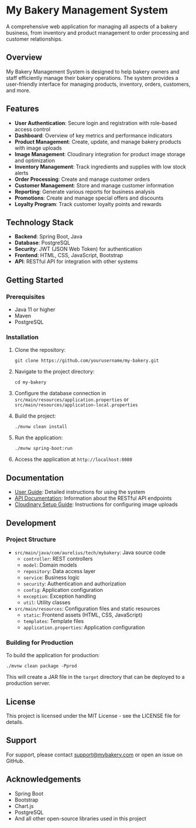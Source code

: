 # My Bakery Management System

A comprehensive web application for managing all aspects of a bakery business, from inventory and product management to order processing and customer relationships.

## Overview

My Bakery Management System is designed to help bakery owners and staff efficiently manage their bakery operations. The system provides a user-friendly interface for managing products, inventory, orders, customers, and more.

## Features

- **User Authentication**: Secure login and registration with role-based access control
- **Dashboard**: Overview of key metrics and performance indicators
- **Product Management**: Create, update, and manage bakery products with image uploads
- **Image Management**: Cloudinary integration for product image storage and optimization
- **Inventory Management**: Track ingredients and supplies with low stock alerts
- **Order Processing**: Create and manage customer orders
- **Customer Management**: Store and manage customer information
- **Reporting**: Generate various reports for business analysis
- **Promotions**: Create and manage special offers and discounts
- **Loyalty Program**: Track customer loyalty points and rewards

## Technology Stack

- **Backend**: Spring Boot, Java
- **Database**: PostgreSQL
- **Security**: JWT (JSON Web Token) for authentication
- **Frontend**: HTML, CSS, JavaScript, Bootstrap
- **API**: RESTful API for integration with other systems

## Getting Started

### Prerequisites

- Java 11 or higher
- Maven
- PostgreSQL

### Installation

1. Clone the repository:
   ```
   git clone https://github.com/yourusername/my-bakery.git
   ```

2. Navigate to the project directory:
   ```
   cd my-bakery
   ```

3. Configure the database connection in `src/main/resources/application.properties` or `src/main/resources/application-local.properties`

4. Build the project:
   ```
   ./mvnw clean install
   ```

5. Run the application:
   ```
   ./mvnw spring-boot:run
   ```

6. Access the application at `http://localhost:8080`

## Documentation

- [User Guide](docs/user-guide.md): Detailed instructions for using the system
- [API Documentation](docs/api-documentation-fixed.md): Information about the RESTful API endpoints
- [Cloudinary Setup Guide](CLOUDINARY_SETUP.md): Instructions for configuring image uploads

## Development

### Project Structure

- `src/main/java/com/aurelius/tech/mybakery`: Java source code
  - `controller`: REST controllers
  - `model`: Domain models
  - `repository`: Data access layer
  - `service`: Business logic
  - `security`: Authentication and authorization
  - `config`: Application configuration
  - `exception`: Exception handling
  - `util`: Utility classes
- `src/main/resources`: Configuration files and static resources
  - `static`: Frontend assets (HTML, CSS, JavaScript)
  - `templates`: Template files
  - `application.properties`: Application configuration

### Building for Production

To build the application for production:

```
./mvnw clean package -Pprod
```

This will create a JAR file in the `target` directory that can be deployed to a production server.

## License

This project is licensed under the MIT License - see the LICENSE file for details.

## Support

For support, please contact support@mybakery.com or open an issue on GitHub.

## Acknowledgements

- Spring Boot
- Bootstrap
- Chart.js
- PostgreSQL
- And all other open-source libraries used in this project